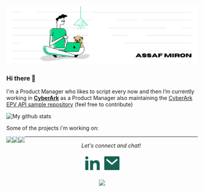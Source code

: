 <img src="https://raw.githubusercontent.com/AssafMiron/AssafMiron/master/images/topbanner.png" alt="Assaf Miron">

### Hi there 👋

I'm a Product Manager who likes to script every now and then
I’m currently working in **[CyberArk](https://CyberArk.com)** as a Product Manager also maintaining the [CyberArk EPV API sample repository](https://github.com/cyberark/epv-api-scripts) (feel free to contribute)

![My github stats](https://github-readme-stats.vercel.app/api?username=AssafMiron&show_icons=true)

Some of the projects i'm working on:

<a href="https://github.com/cyberark/epv-api-scripts">
  <img align="left" src="https://github-readme-stats.vercel.app/api/pin/?username=cyberark&repo=epv-api-scripts" />
</a>
<a href="https://github.com/AssafMiron/Migrate-DetectedAccounts">
  <img align="left" src="https://github-readme-stats.vercel.app/api/pin/?username=AssafMiron&repo=Migrate-DetectedAccounts" />
</a>
<a href="https://github.com/AssafMiron/CYBRHardening">
  <img align="left" src="https://github-readme-stats.vercel.app/api/pin/?username=AssafMiron&repo=CYBRHardening" />
</a>

<hr>
<p align="center">
  <i>Let's connect and chat!</i>

  <p align="center">
    <a href="https://www.linkedin.com/in/assaf-miron/" alt="Linkedin"><img src="https://raw.githubusercontent.com/AssafMiron/AssafMiron/master/images/linkedin-fill.svg"></a>
    <a href="mailto:assaf.miron@gmail.com" alt="Contact me"><img src="https://raw.githubusercontent.com/AssafMiron/AssafMiron/master/images/mail-fill.svg"></a>
  </p>

  <p align="center">
    <img align="center" src="https://visitor-badge.glitch.me/badge?page_id=AssafMiron.visitor-badge">
  </p>
</p>

<!--
**AssafMiron/AssafMiron** is a ✨ _special_ ✨ repository because its `README.md` (this file) appears on your GitHub profile.

Here are some ideas to get you started:

- 🔭 I’m currently working on ...
- 🌱 I’m currently learning ...
- 👯 I’m looking to collaborate on ...
- 🤔 I’m looking for help with ...
- 💬 Ask me about ...
- 📫 How to reach me: ...
- 😄 Pronouns: ...
- ⚡ Fun fact: ...
-->
